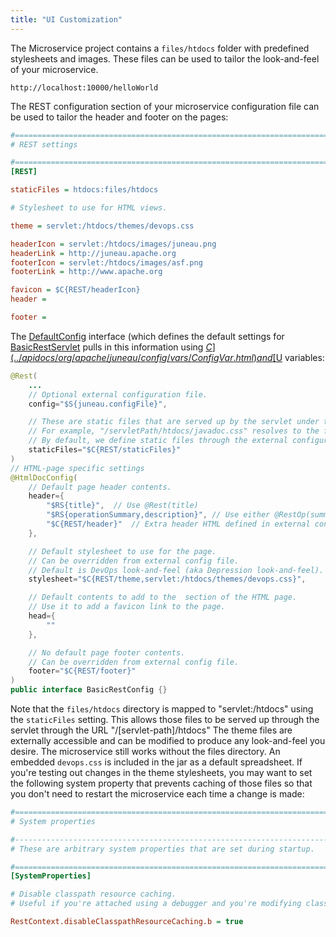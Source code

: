 ```yaml
---
title: "UI Customization"
---
```


The Microservice project contains a `files/htdocs` folder with predefined stylesheets and images.
These files can be used to tailor the look-and-feel of your microservice.

```text
http://localhost:10000/helloWorld
```


The REST configuration section of your microservice configuration file can be used to tailor the header and footer on the pages:

```ini
#=======================================================================================================================
# REST settings

#=======================================================================================================================
[REST]

staticFiles = htdocs:files/htdocs

# Stylesheet to use for HTML views.

theme = servlet:/htdocs/themes/devops.css

headerIcon = servlet:/htdocs/images/juneau.png
headerLink = http://juneau.apache.org
footerIcon = servlet:/htdocs/images/asf.png
footerLink = http://www.apache.org

favicon = $C{REST/headerIcon}
header =

footer =

```
The [DefaultConfig](../apidocs/org/apache/juneau/rest/config/DefaultConfig.html) interface (which defines the default settings for [BasicRestServlet](../apidocs/org/apache/juneau/rest/servlet/BasicRestServlet.html) pulls in this information using [$C](../apidocs/org/apache/juneau/config/vars/ConfigVar.html) and [$U](../apidocs/org/apache/juneau/rest/vars/UrlVar.html) variables:

```java
@Rest(
    ...
    // Optional external configuration file.
    config="$S{juneau.configFile}",

    // These are static files that are served up by the servlet under the specified sub-paths.
    // For example, "/servletPath/htdocs/javadoc.css" resolves to the file "[servlet-package]/htdocs/javadoc.css"
    // By default, we define static files through the external configuration file.
    staticFiles="$C{REST/staticFiles}"
)
// HTML-page specific settings
@HtmlDocConfig(
    // Default page header contents.
    header={
        "$RS{title}",  // Use @Rest(title)
        "$RS{operationSummary,description}", // Use either @RestOp(summary) or @Rest(description)
        "$C{REST/header}"  // Extra header HTML defined in external config file.
    },

    // Default stylesheet to use for the page.
    // Can be overridden from external config file.
    // Default is DevOps look-and-feel (aka Depression look-and-feel).
    stylesheet="$C{REST/theme,servlet:/htdocs/themes/devops.css}",

    // Default contents to add to the  section of the HTML page.
    // Use it to add a favicon link to the page.
    head={
        ""
    },

    // No default page footer contents.
    // Can be overridden from external config file.
    footer="$C{REST/footer}"
)
public interface BasicRestConfig {}
```


Note that the `files/htdocs` directory is mapped to "servlet:/htdocs" using the `staticFiles` setting.
This allows those files to be served up through the servlet through the URL "/[servlet-path]/htdocs" The theme files are externally accessible and can be modified to produce any look-and-feel you desire.
The microservice still works without the files directory.
An embedded `devops.css` is included in the jar as a default spreadsheet.
If you're testing out changes in the theme stylesheets, you may want to set the following system property that prevents caching of those files so that you don't need to restart the microservice each time a change is made:

```ini
#=======================================================================================================================
# System properties

#-----------------------------------------------------------------------------------------------------------------------
# These are arbitrary system properties that are set during startup.

#=======================================================================================================================
[SystemProperties]

# Disable classpath resource caching.
# Useful if you're attached using a debugger and you're modifying classpath resources while running.

RestContext.disableClasspathResourceCaching.b = true

```
